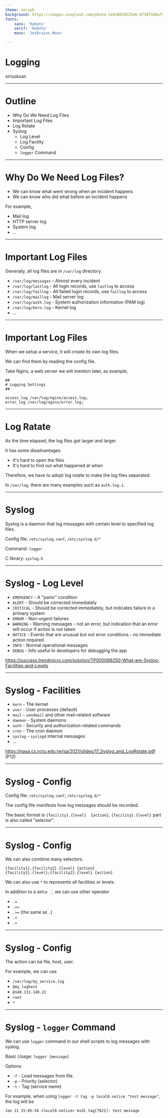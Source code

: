 ```yaml
---
theme: seriph
background: https://images.unsplash.com/photo-1491002052546-bf38f186af56?ixlib=rb-1.2.1&ixid=MnwxMjA3fDB8MHxwaG90by1wYWdlfHx8fGVufDB8fHx8&auto=format&fit=crop&w=1208&q=80
fonts:
    sans: 'Roboto'
    serif: 'Roboto'
    mono: 'JetBrains Mono'

---
```


# Logging

siriuskoan

---

# Outline

- Why Do We Need Log Files
- Important Log Files
- Log Rotate
- Syslog
  - Log Level
  - Log Facility
  - Config
  - `logger` Command

---

# Why Do We Need Log Files?

- We can know what went wrong when an incident happens
- We can know who did what before an incident happens

For example,
- Mail log
- HTTP server log
- System log
- ...

<!--

All in all, log files are for post-incident tracking

-->

---

# Important Log Files

Generally, all log files are in `/var/log` directory.

- `/var/log/messages` - Almost every incident
- `/var/log/lastlog` - All login records, use `lastlog` to access
- `/var/log/faillog` - All failed login records, use `faillog` to access
- `/var/log/maillog` - Mail server log
- `/var/log/auth.log` - System authorization information (PAM log)
- `/var/log/kern.log` - Kernel log
- ...

<!--

Kernel is the core of Unix-like OS

hardware -> kernel -> shell -> you

-->

---

# Important Log Files

When we setup a service, it will create its own log files.

We can find them by reading the config file.

Take Nginx, a web server we will mention later, as example,

```nginx
##
# Logging Settings
##

access_log /var/log/nginx/access.log;
error_log /var/log/nginx/error.log;

```

---

# Log Ratate

As the time elapsed, the log files got larger and larger.

It has some disadvantages
- It's hard to open the files
- It's hard to find out what happened at when

Therefore, we have to adopt log rotate to make the log files separated.

In `/var/log`, there are many examples such as `auth.log.1`.

<!--

The log files will be rotated every day or any other time interval.

Or they can be rotated by size.

-->

---

# Syslog

Syslog is a daemon that log messages with certain level to specified log files.

Config file: `/etc/syslog.conf`, `/etc/syslog.d/*`

Command: `logger`

C library: `syslog.h`

<!--

We or our shell script can use `logger` command to log messages.

So we don't have to manually write log messages into log files.

-->

---

# Syslog - Log Level

- `EMERGENCY` - A "panic" condition
- `ALERT` - Should be corrected immediately
- `CRITICAL` - Should be corrected immediately, but indicates failure in a primary system
- `ERROR` - Non-urgent failures
- `WARNING` - Warning messages - not an error, but indication that an error will occur if action is not taken
- `NOTICE` - Events that are unusual but not error conditions - no immediate action required
- `INFO` - Normal operational messages
- `DEBUG` - Info useful to developers for debugging the app

https://success.trendmicro.com/solution/TP000086250-What-are-Syslog-Facilities-and-Levels

<!--

The log level manifests how serious the condition is

-->

---

# Syslog - Facilities

- `kern` - The kernel
- `user` - User processes (default)
- `mail` - `sendmail` and other mail-related software
- `daemon` - System daemons
- `auth` - Security and authorization-related commands
- `cron` - The cron daemon
- `syslog` - `syslogd` internal messages
- ...

https://nasa.cs.nctu.edu.tw/sa/2021/slides/17_Syslog_and_LogRotate.pdf (P12)

<!--

The facility represents the machine process that created the syslog event.

-->

---

# Syslog - Config

Config file: `/etc/syslog.conf`, `/etc/syslog.d/*`

The config file manifests how log messages should be recorded.

The basic format is `{facility}.{level}  {action}`, `{facility}.{level}` part is also called "selector".

---

# Syslog - Config

We can also combine many selectors.

```systemd
{facility1},{facility2}.{level} {action}
{facility1}.{level};{facility2}.{level} {action}
```

We can also use `*` to represents all facilities or levels.

In addition to a sin`le `.`, we can use other operator
- `.=`
- `.<=`
- `.>=` (the same as `.`)
- `.<`
- `.>`

---

# Syslog - Config

The action can be file, host, user.

For example, we can use
- `/var/log/my_service.log`
- `@my_loghost`
- `@140.131.149.22`
- `root`
- `*`

---

# Syslog - `logger` Command

We can use `logger` command in our shell scripts to log messages with syslog.

Basic Usage: `logger {message}`

Options
- `-f` - Load messages from file.
- `-p` - Priority (selector)
- `-t` - Tag (service name)

For example, when using `logger -t tag -p local0.notice "test message"`, the log will be
```
Jan 11 15:45:34 <local0.notice> bsd1 tag[7621]: test message
```

